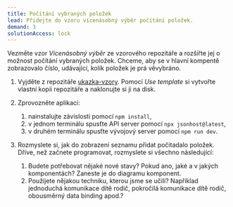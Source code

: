 ```yaml
---
title: Počítání vybraných položek
lead: Přidejte do vzoru vícenásobný výběr počítání položek.
demand: 3
solutionAccess: lock
---
```


Vezměte vzor _Vícenásobný výběr_ ze vzorového repozitáře a rozšiřte jej o možnost počítání vybraných položek. Chceme, aby se v hlavní kompentě zobrazovalo číslo, udávající, kolik položek je prá věvybráno. 

1.  Vyjděte z repozitáře [ukazka-vzory](https://github.com/Czechitas-podklady-WEB/ukazka-vzory). Pomocí _Use template_ si vytvořte vlastní kopii repozitáře a naklonujte si ji na disk.
1.  Zprovozněte aplikaci:
    1. nainstalujte závislosti pomocí `npm install`,
    1. v jednom terminálu spusťte API server pomocí `npx jsonhost@latest`,
    1. v druhém terminálu spusťte vývojový server pomocí `npm run dev`.
1.  Rozmyslete si, jak do zobrazení seznamu přidat počitadalo položek. Dříve, než začnete programovat, rozmyslete si všechno následující:

    1. Budete potřebovat nějaké nové stavy? Pokud ano, jaké a v jakých komponentách? Zaneste je do diagramu komponent.
    1. Použijete nějakou techniku, kterou jsme se učili? Například jednoduchá komunikace dítě rodič, pokročilá komunikace dítě rodič, obousměrný data binding apod.?
